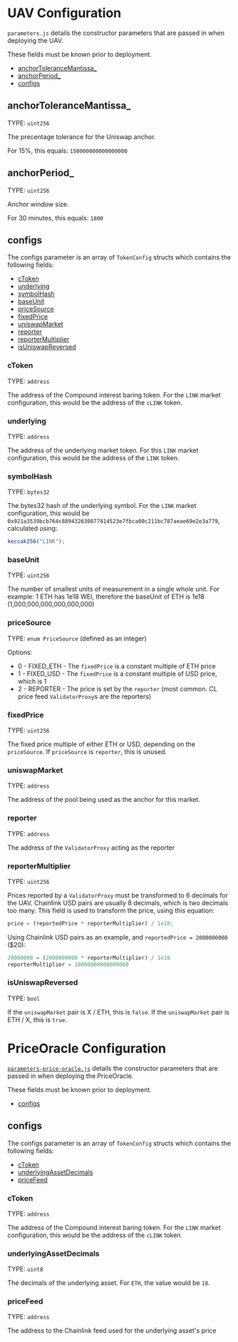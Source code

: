 # UAV Configuration

`parameters.js` details the constructor parameters that are passed in when deploying the UAV.

These fields must be known prior to deployment.

- [anchorToleranceMantissa\_](#anchortolerancemantissa_)
- [anchorPeriod\_](#anchorperiod_)
- [configs](#configs)

## anchorToleranceMantissa\_

TYPE: `uint256`

The precentage tolerance for the Uniswap anchor.

For 15%, this equals: `150000000000000000`

## anchorPeriod\_

TYPE: `uint256`

Anchor window size.

For 30 minutes, this equals: `1800`

## configs

The configs parameter is an array of `TokenConfig` structs which contains the following fields:

- [cToken](#ctoken)
- [underlying](#underlying)
- [symbolHash](#symbolhash)
- [baseUnit](#baseunit)
- [priceSource](#pricesource)
- [fixedPrice](#fixedprice)
- [uniswapMarket](#uniswapmarket)
- [reporter](#reporter)
- [reporterMultiplier](#reportermultiplier)
- [isUniswapReversed](#isuniswapreversed)

### cToken

TYPE: `address`

The address of the Compound interest baring token. For the `LINK` market configuration, this would be the address of the `cLINK` token.

### underlying

TYPE: `address`

The address of the underlying market token. For this `LINK` market configuration, this would be the address of the `LINK` token.

### symbolHash

TYPE: `bytes32`

The bytes32 hash of the underlying symbol. For the `LINK` market configuration, this would be `0x921a3539bcb764c889432630877414523e7fbca00c211bc787aeae69e2e3a779`, calculated using:

```javascript
keccak256("LINK");
```

### baseUnit

TYPE: `uint256`

The number of smallest units of measurement in a single whole unit. For example: 1 ETH has 1e18 WEI, therefore the baseUnit of ETH is 1e18 (1,000,000,000,000,000,000)

### priceSource

TYPE: `enum PriceSource` (defined as an integer)

Options:

- 0 - FIXED_ETH - The `fixedPrice` is a constant multiple of ETH price
- 1 - FIXED_USD - The `fixedPrice` is a constant multiple of USD price, which is 1
- 2 - REPORTER - The price is set by the `reporter` (most common. CL price feed `ValidatorProxy`s are the reporters)

### fixedPrice

TYPE: `uint256`

The fixed price multiple of either ETH or USD, depending on the `priceSource`. If `priceSource` is `reporter`, this is unused.

### uniswapMarket

TYPE: `address`

The address of the pool being used as the anchor for this market.

### reporter

TYPE: `address`

The address of the `ValidatorProxy` acting as the reporter

### reporterMultiplier

TYPE: `uint256`

Prices reported by a `ValidatorProxy` must be transformed to 6 decimals for the UAV. Chainlink USD pairs are usually 8 decimals, which is two decimals too many. This field is used to transform the price, using this equation:

```javascript
price = (reportedPrice * reporterMultiplier) / 1e18;
```

Using Chainlink USD pairs as an example, and `reportedPrice = 2000000000` ($20):

```javascript
20000000 = (2000000000 * reporterMultiplier) / 1e18
reporterMultiplier = 10000000000000000
```

### isUniswapReversed

TYPE: `bool`

If the `uniswapMarket` pair is X / ETH, this is `false`.
If the `uniswapMarket` pair is ETH / X, this is `true`.

# PriceOracle Configuration

[`parameters-price-oracle.js`](./parameters-price-oracle.ts) details the constructor parameters that are passed in when deploying the PriceOracle.

These fields must be known prior to deployment.

- [configs](#configs-1)

## configs

The configs parameter is an array of `TokenConfig` structs which contains the following fields:

- [cToken](#ctoken)
- [underlyingAssetDecimals](#underlyingassetdecimals)
- [priceFeed](#pricefeed)

### cToken

TYPE: `address`

The address of the Compound interest baring token. For the `LINK` market configuration, this would be the address of the `cLINK` token.

### underlyingAssetDecimals

TYPE: `uint8`

The decimals of the underlying asset. For `ETH`, the value would be `18`.

### priceFeed

TYPE: `address`

The address to the Chainlink feed used for the underlying asset's price
